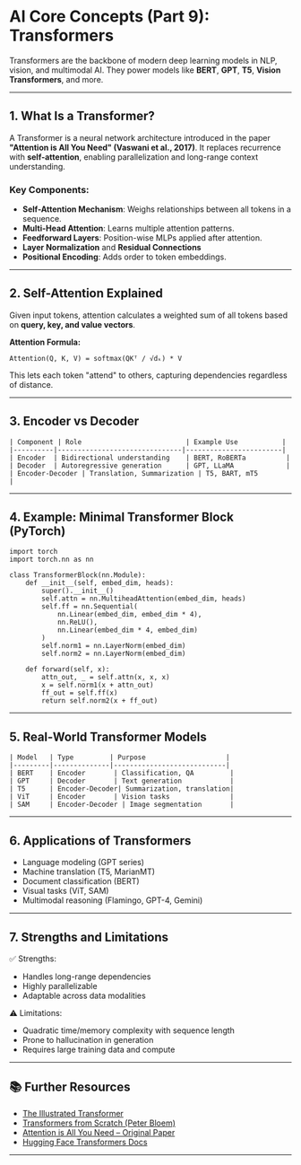 # AI Core Concepts (Part 9): Transformers

Transformers are the backbone of modern deep learning models in NLP, vision, and multimodal AI. They power models like **BERT**, **GPT**, **T5**, **Vision Transformers**, and more.

---

## 1. What Is a Transformer?

A Transformer is a neural network architecture introduced in the paper **"Attention is All You Need" (Vaswani et al., 2017)**. It replaces recurrence with **self-attention**, enabling parallelization and long-range context understanding.

### Key Components:
- **Self-Attention Mechanism**: Weighs relationships between all tokens in a sequence.
- **Multi-Head Attention**: Learns multiple attention patterns.
- **Feedforward Layers**: Position-wise MLPs applied after attention.
- **Layer Normalization** and **Residual Connections**
- **Positional Encoding**: Adds order to token embeddings.

---

## 2. Self-Attention Explained

Given input tokens, attention calculates a weighted sum of all tokens based on **query, key, and value vectors**.

**Attention Formula:**
```
Attention(Q, K, V) = softmax(QKᵀ / √dₖ) * V
```

This lets each token "attend" to others, capturing dependencies regardless of distance.

---

## 3. Encoder vs Decoder
```
| Component | Role                          | Example Use           |
|----------|-------------------------------|------------------------|
| Encoder  | Bidirectional understanding    | BERT, RoBERTa          |
| Decoder  | Autoregressive generation      | GPT, LLaMA             |
| Encoder-Decoder | Translation, Summarization | T5, BART, mT5         |
```
---

## 4. Example: Minimal Transformer Block (PyTorch)
```
import torch
import torch.nn as nn

class TransformerBlock(nn.Module):
    def __init__(self, embed_dim, heads):
        super().__init__()
        self.attn = nn.MultiheadAttention(embed_dim, heads)
        self.ff = nn.Sequential(
            nn.Linear(embed_dim, embed_dim * 4),
            nn.ReLU(),
            nn.Linear(embed_dim * 4, embed_dim)
        )
        self.norm1 = nn.LayerNorm(embed_dim)
        self.norm2 = nn.LayerNorm(embed_dim)

    def forward(self, x):
        attn_out, _ = self.attn(x, x, x)
        x = self.norm1(x + attn_out)
        ff_out = self.ff(x)
        return self.norm2(x + ff_out)
```

---

## 5. Real-World Transformer Models
```
| Model   | Type         | Purpose                    |
|---------|--------------|----------------------------|
| BERT    | Encoder       | Classification, QA         |
| GPT     | Decoder       | Text generation            |
| T5      | Encoder-Decoder| Summarization, translation|
| ViT     | Encoder       | Vision tasks               |
| SAM     | Encoder-Decoder | Image segmentation       |
```
---

## 6. Applications of Transformers

- Language modeling (GPT series)
- Machine translation (T5, MarianMT)
- Document classification (BERT)
- Visual tasks (ViT, SAM)
- Multimodal reasoning (Flamingo, GPT-4, Gemini)

---

## 7. Strengths and Limitations

✅ Strengths:
- Handles long-range dependencies
- Highly parallelizable
- Adaptable across data modalities

⚠️ Limitations:
- Quadratic time/memory complexity with sequence length
- Prone to hallucination in generation
- Requires large training data and compute

---

## 📚 Further Resources

- [The Illustrated Transformer](https://jalammar.github.io/illustrated-transformer/)
- [Transformers from Scratch (Peter Bloem)](https://peterbloem.nl/blog/transformers)
- [Attention is All You Need – Original Paper](https://arxiv.org/abs/1706.03762)
- [Hugging Face Transformers Docs](https://huggingface.co/docs/transformers/index)

---
